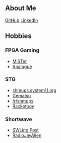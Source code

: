 ## About Me
<a href="https://github.com/jrhinds" class="btn btn-github"><span class="icon"></span>GitHub</a>
<a href="https://www.linkedin.com/in/jrhinds000" class="btn btn-linkedin"><span class="icon"></span>LinkedIn</a>

## Hobbies

### FPGA Gaming

* [MiSTer](https://github.com/MiSTer-devel/Main_MiSTer/wiki)
* [Analogue](https://analogue.co)

### STG

* [shmups.system11.org](https://shmups.system11.org)
* [Gematsu](https://www.gematsu.com/genres/shoot-em-up)
* [/r/shmups](https://www.reddit.com/r/shmups/)
* [Racketboy](https://www.racketboy.com/retro/shooters)

### Shortwave

* [SWLing Post](https://swling.com/blog)
* [RadioJayAllen](https://radiojayallen.com)
